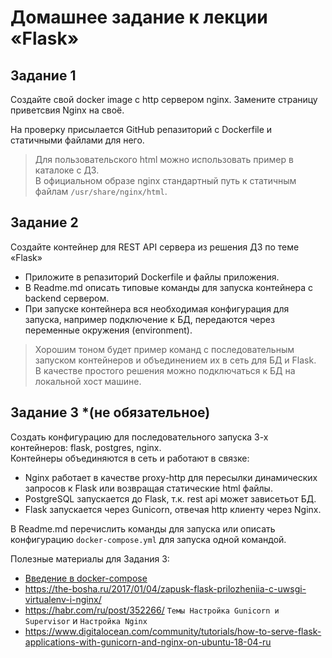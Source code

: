 # Домашнее задание к лекции «Flask»
## Задание 1  
Создайте свой docker image с http сервером nginx. Замените страницу приветсвия Nginx на своё. 

На проверку присылается GitHub репазиторий с Dockerfile и статичными файлами для него.    
  > Для пользовательского html можно использовать пример в каталоке с ДЗ.  
  > В официальном образе nginx стандартный путь к статичным файлам `/usr/share/nginx/html`.
 
 ## Задание 2  
Создайте контейнер для REST API сервера из решения ДЗ по теме «Flask»

  - Приложите в репазиторий Dockerfile и файлы приложения.    
  - В Readme.md описать типовые команды для запуска контейнера c backend сервером.
  - При запуске контейнера вся необходимая конфигурация для запуска, например подключение к БД, передаются через переменные окружения (environment).  
  > Хорошим тоном будет пример команд с последовательным запуском контейнеров и объединением их в сеть для БД и Flask.   
  > В качестве простого решения можно подключаться к БД на локальной хост машине.
      
## Задание 3 *(не обязательное)
 Создать конфигурацию для последовательного запуска 3-х контейнеров: flask, postgres, nginx.  
 Контейнеры объединяются в сеть и работают в связке:
 - Nginx работает в качестве proxy-http для пересылки динамических запросов к Flask или возвращая статические html файлы.  
 - PostgreSQL запускается до Flask, т.к. rest api может зависетьот БД.  
 - Flask запускается через Gunicorn, отвечая http клиенту через Nginx.
 
 В Readme.md перечислить команды для запуска или описать конфигурацию `docker-compose.yml` для запуска одной командой.
 
 Полезные материалы для Задания 3:
 - [Введение в docker-compose](https://dker.ru/docs/docker-compose/getting-started/) 
 - https://the-bosha.ru/2017/01/04/zapusk-flask-prilozheniia-c-uwsgi-virtualenv-i-nginx/
 - https://habr.com/ru/post/352266/  `Темы Настройка Gunicorn и Supervisor` и `Настройка Nginx`
 - https://www.digitalocean.com/community/tutorials/how-to-serve-flask-applications-with-gunicorn-and-nginx-on-ubuntu-18-04-ru   
